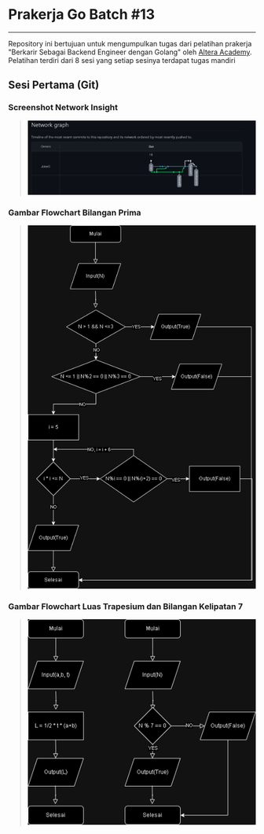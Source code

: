 # Prakerja Go Batch #13

---

Repository ini bertujuan untuk mengumpulkan tugas dari pelatihan prakerja "Berkarir Sebagai Backend Engineer dengan Golang" oleh [Altera Academy](https://academy.alterra.id/prakerja/). Pelatihan terdiri dari 8 sesi yang setiap sesinya terdapat tugas mandiri

## Sesi Pertama (Git)

### Screenshot Network Insight

> ![Screenshot-Network](<Network Graph Github.png>)

### Gambar Flowchart Bilangan Prima

> ![Flowchart-BilanganPrima](<Flowchart (SESI 1)-Bilangan Prima.drawio.png>)

### Gambar Flowchart Luas Trapesium dan Bilangan Kelipatan 7

> ![Flowchart-Trapesium&Kelipatan7](<Flowchart (SESI 1)-Trapesium dan Kelipatan 7.drawio.png>)

